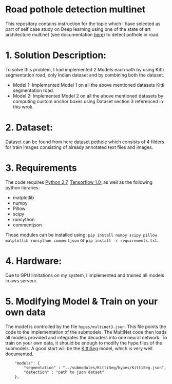 
# Road pothole detection multinet

This repository contains instruction for the topic which I have selected as part of self case study on Deep learning using one of the state of art architecture multinet (see documentation [here](https://github.com/MarvinTeichmann/MultiNet)) to detect pothole in road.


# 1. Solution Description:

To solve this problem, I had implemented 2 Models each with by using Kitti segmentation road, only Indian dataset and by combining both the dataset.
  * Model 1: Implemented Model 1 on all the above mentioned datasets Kitti segmentation road.
  * Model 2: Implemented Model 2 on all the above mentioned datasets by computing custom anchor boxes using Dataset section 3 referenced in this wrok.

# 2. Dataset:
Dataset can be found from here [dataset pothole](https://drive.google.com/drive/folders/1vUmCvdW3-2lMrhsMbXdMWeLcEz__Ocuy) which consists of 4 filders for train images consisting of already annotated text files and images.

# 3.  Requirements

The code requires [Python 2.7](https://www.python.org/download/releases/2.7/), [Tensorflow 1.0](https://www.tensorflow.org/install/), as well as the following python libraries: 

* matplotlib
* numpy
* Pillow
* scipy
* runcython
* commentjson

Those modules can be installed using: `pip install numpy scipy pillow matplotlib runcython commentjson` or `pip install -r requirements.txt`.

# 4. Hardware:

Due to GPU limitations on my system, I implemented and trained all models in aws serveur.

# 5. Modifying Model & Train on your own data

The model is controlled by the file `hypes/multinet3.json`. This file points the code to the implementation of the submodels. The MultiNet code then loads all models provided and integrates the decoders into one neural network. To train on your own data, it should be enough to modify the hype files of the submodels. A good start will be the [KittiSeg](https://github.com/MarvinTeichmann/KittiSeg#kittiseg) model, which is very well documented.

```
    "models": {
        "segmentation" : "../submodules/KittiSeg/hypes/KittiSeg.json",
        "detection" : "path to json datset"
    },
```

